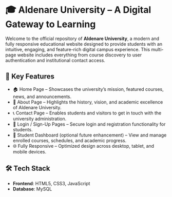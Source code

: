 # 🎓 Aldenare University – A Digital Gateway to Learning

Welcome to the official repository of **Aldenare University**, a modern and fully responsive educational website designed to provide students with an intuitive, engaging, and feature-rich digital campus experience. This multi-page website includes everything from course discovery to user authentication and institutional contact access.

## 🌟 Key Features


- 🏠 Home Page – Showcases the university’s mission, featured courses, news, and announcements.
- 📖 About Page – Highlights the history, vision, and academic excellence of Aldenare University.
- 📞 Contact Page – Enables students and visitors to get in touch with the university administration.
- 🔐 Login / Sign-Up Pages – Secure login and registration functionality for students.
- 🎯 Student Dashboard (optional future enhancement) – View and manage enrolled courses, schedules, and academic progress.
- 🌐 Fully Responsive – Optimized design across desktop, tablet, and mobile devices.

## 🛠️ Tech Stack


- **Frontend**: HTML5, CSS3, JavaScript
- **Database**:  MySQL 






